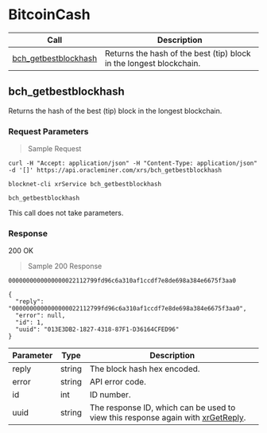 # BitcoinCash

Call                                                                                | Description
------------------------------------------------------------------------------------|----------------------------------------------------------------------------------
[bch_getbestblockhash](#bch_getbestblockhash)                                         | Returns the hash of the best (tip) block in the longest blockchain.





## bch_getbestblockhash

Returns the hash of the best (tip) block in the longest blockchain.

### Request Parameters

> Sample Request

```shell
curl -H "Accept: application/json" -H "Content-Type: application/json" -d '[]' https://api.oracleminer.com/xrs/bch_getbestblockhash
```

```plaintext
blocknet-cli xrService bch_getbestblockhash
```
<code class="api-call">bch_getbestblockhash</code>

This call does not take parameters.


### Response

<aside class="success">
200 OK
</aside>

> Sample 200 Response

```shell
0000000000000000022112799fd96c6a310af1ccdf7e8de698a384e6675f3aa0
```

```plaintext
{
  "reply": "0000000000000000022112799fd96c6a310af1ccdf7e8de698a384e6675f3aa0",
  "error": null,
  "id": 1,
  "uuid": "013E3DB2-1827-4318-87F1-D36164CFED96"
}
```

Parameter      | Type          | Description
---------------|---------------|-------------
reply          | string        | The block hash hex encoded.
error          | string        | API error code.
id             | int           | ID number.
uuid           | string        | The response ID, which can be used to view this response again with [xrGetReply](https://api.blocknet.co/#xrgetreply).

